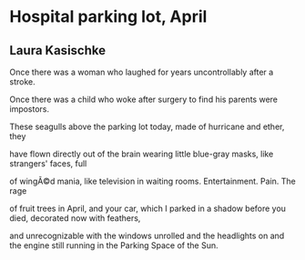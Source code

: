 # Hospital parking lot, April
## Laura Kasischke
Once there was a woman who laughed for years uncontrollably after a stroke.

Once there was a child who woke after surgery to find his parents were
impostors.

These seagulls above the parking lot today, made of hurricane and ether, they

have flown directly out of the brain wearing little blue-gray masks, like
strangers' faces, full

of wingÃ©d mania, like television in waiting rooms. Entertainment. Pain. The
rage

of fruit trees in April, and your car, which I parked in a shadow before you
died, decorated now with feathers,

and unrecognizable
with the windows unrolled
and the headlights on
and the engine still running
in the Parking Space of the Sun.